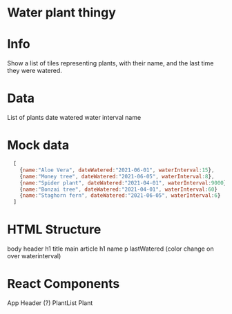 # Water plant thingy

# Info

Show a list of tiles representing plants, with their name, and the last time they were watered.

# Data

List of plants
  date watered
  water interval
  name


# Mock data

```jsx
  [
    {name:"Aloe Vera", dateWatered:"2021-06-01", waterInterval:15},
    {name:"Money tree", dateWatered:"2021-06-05", waterInterval:8},
    {name:"Spider plant", dateWatered:"2021-04-01", waterInterval:9000},
    {name:"Bonzai tree", dateWatered:"2021-04-01", waterInterval:60}
    {name:"Staghorn fern", dateWatered:"2021-06-05", waterInterval:6}
  ]
```

# HTML Structure

body
  header
    h1 title
  main
    article
      h1 name
      p lastWatered (color change on over waterinterval)

# React Components

App
  Header (?)
  PlantList
    Plant